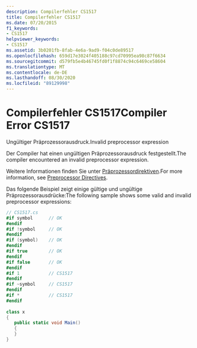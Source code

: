 ```yaml
---
description: Compilerfehler CS1517
title: Compilerfehler CS1517
ms.date: 07/20/2015
f1_keywords:
- CS1517
helpviewer_keywords:
- CS1517
ms.assetid: 3b0201fb-8fab-4e6a-9ad9-f04c0de89517
ms.openlocfilehash: 659d17e3024f405188c97cd70995ea98c87f6634
ms.sourcegitcommit: d579fb5e4b46745fd0f1f8874c94c6469ce58604
ms.translationtype: MT
ms.contentlocale: de-DE
ms.lasthandoff: 08/30/2020
ms.locfileid: "89129998"
---
```

# <a name="compiler-error-cs1517"></a><span data-ttu-id="9d4fe-103">Compilerfehler CS1517</span><span class="sxs-lookup"><span data-stu-id="9d4fe-103">Compiler Error CS1517</span></span>
<span data-ttu-id="9d4fe-104">Ungültiger Präprozessorausdruck.</span><span class="sxs-lookup"><span data-stu-id="9d4fe-104">Invalid preprocessor expression</span></span>  
  
 <span data-ttu-id="9d4fe-105">Der Compiler hat einen ungültigen Präprozessorausdruck festgestellt.</span><span class="sxs-lookup"><span data-stu-id="9d4fe-105">The compiler encountered an invalid preprocessor expression.</span></span>  
  
 <span data-ttu-id="9d4fe-106">Weitere Informationen finden Sie unter [Präprozessordirektiven](../language-reference/preprocessor-directives/index.md).</span><span class="sxs-lookup"><span data-stu-id="9d4fe-106">For more information, see [Preprocessor Directives](../language-reference/preprocessor-directives/index.md).</span></span>  
  
 <span data-ttu-id="9d4fe-107">Das folgende Beispiel zeigt einige gültige und ungültige Präprozessorausdrücke:</span><span class="sxs-lookup"><span data-stu-id="9d4fe-107">The following sample shows some valid and invalid preprocessor expressions:</span></span>  
  
```csharp  
// CS1517.cs  
#if symbol      // OK  
#endif  
#if !symbol     // OK  
#endif  
#if (symbol)    // OK  
#endif  
#if true        // OK  
#endif  
#if false       // OK  
#endif  
#if 1           // CS1517  
#endif  
#if ~symbol     // CS1517  
#endif  
#if *           // CS1517  
#endif  
  
class x  
{  
   public static void Main()  
   {  
   }  
}  
```

